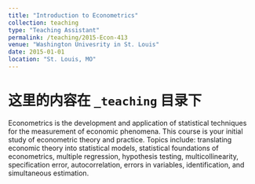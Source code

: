 ```yaml
---
title: "Introduction to Econometrics"
collection: teaching
type: "Teaching Assistant"
permalink: /teaching/2015-Econ-413
venue: "Washington Univesrity in St. Louis"
date: 2015-01-01
location: "St. Louis, MO"
---
```

# 这里的内容在 `_teaching` 目录下
Econometrics is the development and application of statistical techniques for the measurement of economic phenomena. This course is your initial study of econometric theory and practice. Topics include: translating economic theory into statistical models, statistical foundations of econometrics, multiple regression, hypothesis testing, multicollinearity, specification error, autocorrelation, errors in variables, identification, and simultaneous estimation. 



